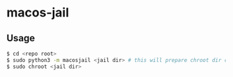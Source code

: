 # macos-jail

## Usage

```bash
$ cd <repo root>
$ sudo python3 -m macosjail <jail dir> # this will prepare chroot dir contents
$ sudo chroot <jail dir>
```
